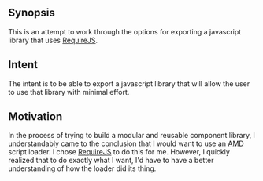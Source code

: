 ## Synopsis

This is an attempt to work through the options for exporting a javascript library that uses [RequireJS][1].

## Intent

The intent is to be able to export a javascript library that will allow the user to use that library with minimal effort.

## Motivation

In the process of trying to build a modular and reusable component library, I understandably came to the conclusion that I would want to 
use an [AMD][2] script loader.  I chose [RequireJS][1] to do this for me.  However, I quickly realized that to do exactly what I want, 
I'd have to have a better understanding of how the loader did its thing.


[1]: http://requirejs.org/
[2]: https://github.com/amdjs/amdjs-api/wiki/AMD